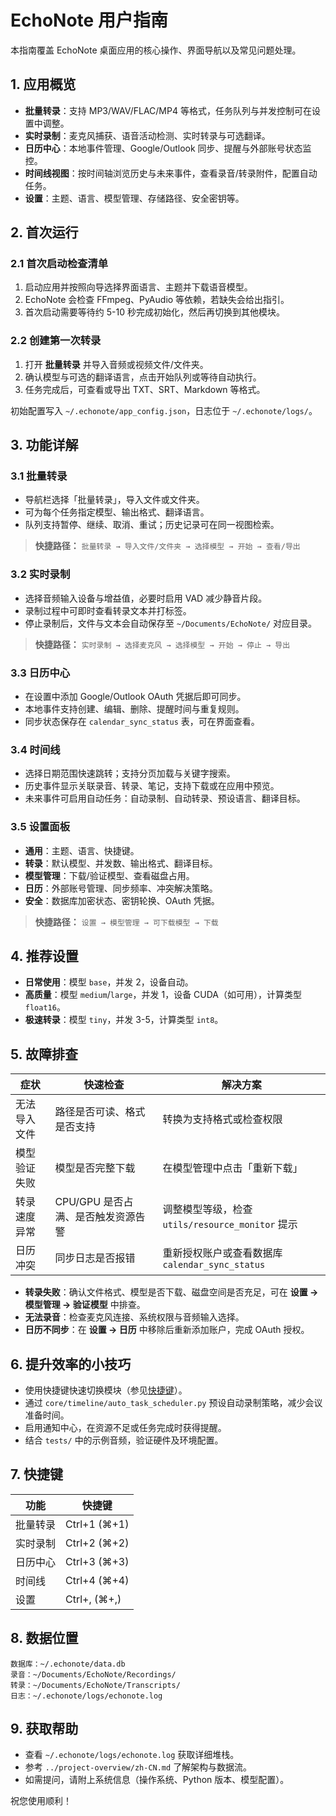 # EchoNote 用户指南

本指南覆盖 EchoNote 桌面应用的核心操作、界面导航以及常见问题处理。

## 1. 应用概览
- **批量转录**：支持 MP3/WAV/FLAC/MP4 等格式，任务队列与并发控制可在设置中调整。
- **实时录制**：麦克风捕获、语音活动检测、实时转录与可选翻译。
- **日历中心**：本地事件管理、Google/Outlook 同步、提醒与外部账号状态监控。
- **时间线视图**：按时间轴浏览历史与未来事件，查看录音/转录附件，配置自动任务。
- **设置**：主题、语言、模型管理、存储路径、安全密钥等。

## 2. 首次运行 <a id="first-time-setup"></a>
<a id="first-launch"></a>
### 2.1 首次启动检查清单
1. 启动应用并按照向导选择界面语言、主题并下载语音模型。
2. EchoNote 会检查 FFmpeg、PyAudio 等依赖，若缺失会给出指引。
3. 首次启动需要等待约 5-10 秒完成初始化，然后再切换到其他模块。

<a id="first-transcription"></a>
### 2.2 创建第一次转录
1. 打开 **批量转录** 并导入音频或视频文件/文件夹。
2. 确认模型与可选的翻译语言，点击开始队列或等待自动执行。
3. 任务完成后，可查看或导出 TXT、SRT、Markdown 等格式。

初始配置写入 `~/.echonote/app_config.json`，日志位于 `~/.echonote/logs/`。

## 3. 功能详解
### 3.1 批量转录 <a id="workflow-batch"></a>
- 导航栏选择「批量转录」，导入文件或文件夹。
- 可为每个任务指定模型、输出格式、翻译语言。
- 队列支持暂停、继续、取消、重试；历史记录可在同一视图检索。

> **快捷路径：** `批量转录 → 导入文件/文件夹 → 选择模型 → 开始 → 查看/导出`

### 3.2 实时录制 <a id="workflow-realtime"></a>
- 选择音频输入设备与增益值，必要时启用 VAD 减少静音片段。
- 录制过程中可即时查看转录文本并打标签。
- 停止录制后，文件与文本会自动保存至 `~/Documents/EchoNote/` 对应目录。

> **快捷路径：** `实时录制 → 选择麦克风 → 选择模型 → 开始 → 停止 → 导出`

### 3.3 日历中心 <a id="workflow-calendar"></a>
- 在设置中添加 Google/Outlook OAuth 凭据后即可同步。
- 本地事件支持创建、编辑、删除、提醒时间与重复规则。
- 同步状态保存在 `calendar_sync_status` 表，可在界面查看。

### 3.4 时间线
- 选择日期范围快速跳转；支持分页加载与关键字搜索。
- 历史事件显示关联录音、转录、笔记，支持下载或在应用中预览。
- 未来事件可启用自动任务：自动录制、自动转录、预设语言、翻译目标。

### 3.5 设置面板 <a id="workflow-models"></a>
- **通用**：主题、语言、快捷键。
- **转录**：默认模型、并发数、输出格式、翻译目标。
- **模型管理**：下载/验证模型、查看磁盘占用。
- **日历**：外部账号管理、同步频率、冲突解决策略。
- **安全**：数据库加密状态、密钥轮换、OAuth 凭据。

> **快捷路径：** `设置 → 模型管理 → 可下载模型 → 下载`

## 4. 推荐设置 <a id="recommended-settings"></a>
- **日常使用**：模型 `base`，并发 2，设备自动。
- **高质量**：模型 `medium`/`large`，并发 1，设备 CUDA（如可用），计算类型 `float16`。
- **极速转录**：模型 `tiny`，并发 3-5，计算类型 `int8`。

## 5. 故障排查 <a id="troubleshooting"></a>
| 症状 | 快速检查 | 解决方案 |
| ---- | -------- | -------- |
| 无法导入文件 | 路径是否可读、格式是否支持 | 转换为支持格式或检查权限 |
| 模型验证失败 | 模型是否完整下载 | 在模型管理中点击「重新下载」 |
| 转录速度异常 | CPU/GPU 是否占满、是否触发资源告警 | 调整模型等级，检查 `utils/resource_monitor` 提示 |
| 日历冲突 | 同步日志是否报错 | 重新授权账户或查看数据库 `calendar_sync_status` |

- **转录失败**：确认文件格式、模型是否下载、磁盘空间是否充足，可在 **设置 → 模型管理 → 验证模型** 中排查。
- **无法录音**：检查麦克风连接、系统权限与音频输入选择。
- **日历不同步**：在 **设置 → 日历** 中移除后重新添加账户，完成 OAuth 授权。

## 6. 提升效率的小技巧
- 使用快捷键快速切换模块（参见[快捷键](#keyboard-shortcuts)）。
- 通过 `core/timeline/auto_task_scheduler.py` 预设自动录制策略，减少会议准备时间。
- 启用通知中心，在资源不足或任务完成时获得提醒。
- 结合 `tests/` 中的示例音频，验证硬件及环境配置。

## 7. 快捷键 <a id="keyboard-shortcuts"></a>
| 功能       | 快捷键         |
| ---------- | -------------- |
| 批量转录   | Ctrl+1 (⌘+1)   |
| 实时录制   | Ctrl+2 (⌘+2)   |
| 日历中心   | Ctrl+3 (⌘+3)   |
| 时间线     | Ctrl+4 (⌘+4)   |
| 设置       | Ctrl+, (⌘+,)   |

## 8. 数据位置 <a id="data-locations"></a>
```text
数据库：~/.echonote/data.db
录音：~/Documents/EchoNote/Recordings/
转录：~/Documents/EchoNote/Transcripts/
日志：~/.echonote/logs/echonote.log
```

## 9. 获取帮助 <a id="support"></a>
- 查看 `~/.echonote/logs/echonote.log` 获取详细堆栈。
- 参考 `../project-overview/zh-CN.md` 了解架构与数据流。
- 如需提问，请附上系统信息（操作系统、Python 版本、模型配置）。

祝您使用顺利！
